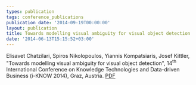 ```yaml
---
types: publication
tags: conference_publications
publication_date: '2014-09-19T00:00:00'
layout: publication
title: Towards modelling visual ambiguity for visual object detection
date: '2014-06-13T15:15:52+03:00'
---
```

Elisavet Chatzilari, Spiros Nikolopoulos, Yiannis Kompatsiaris, Josef Kittler, "Towards modelling visual ambiguity for visual object detection", 14<sup>th</sup> International Conference on Knowledge Technologies and Data-driven Business (i-KNOW 2014), Graz, Austria. <a href="/files/Chatzilari_iKNOW_PersonalCopy.pdf">PDF</a>